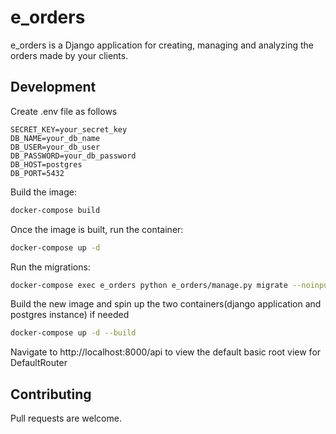 # e_orders
e_orders is a Django application for creating, managing and analyzing the orders made by your clients.

## Development
Create .env file as follows
```
SECRET_KEY=your_secret_key
DB_NAME=your_db_name
DB_USER=your_db_user
DB_PASSWORD=your_db_password
DB_HOST=postgres
DB_PORT=5432
```
Build the image:
```bash
docker-compose build
```

Once the image is built, run the container:
```bash
docker-compose up -d
```

Run the migrations:
```bash
docker-compose exec e_orders python e_orders/manage.py migrate --noinput
```

Build the new image and spin up the two containers(django application and postgres instance) if needed
```bash
docker-compose up -d --build
```

Navigate to http://localhost:8000/api to view the default basic root view for DefaultRouter

## Contributing

Pull requests are welcome.
